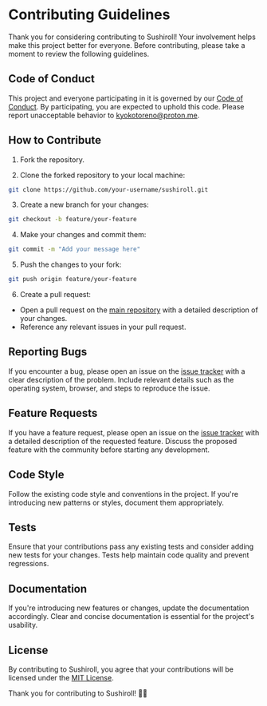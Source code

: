 # Contributing Guidelines

Thank you for considering contributing to Sushiroll! Your involvement helps make this project better for everyone. Before contributing, please take a moment to review the following guidelines.

## Code of Conduct

This project and everyone participating in it is governed by our [Code of Conduct](CODE_OF_CONDUCT.md). By participating, you are expected to uphold this code. Please report unacceptable behavior to [kyokotoreno@proton.me](mailto:kyokotoreno@proton.me).

## How to Contribute

1. Fork the repository.

2. Clone the forked repository to your local machine:

```bash
git clone https://github.com/your-username/sushiroll.git
```

3. Create a new branch for your changes:

```bash
git checkout -b feature/your-feature
```

4. Make your changes and commit them:

```bash
git commit -m "Add your message here"
```

5. Push the changes to your fork:

```bash
git push origin feature/your-feature
```

6. Create a pull request:

- Open a pull request on the [main repository](https://github.com/nozo-tech/sushiroll) with a detailed description of your changes.
- Reference any relevant issues in your pull request.

## Reporting Bugs

If you encounter a bug, please open an issue on the [issue tracker](https://github.com/nozo-tech/sushiroll/issues) with a clear description of the problem. Include relevant details such as the operating system, browser, and steps to reproduce the issue.

## Feature Requests

If you have a feature request, please open an issue on the [issue tracker](https://github.com/nozo-tech/sushiroll/issues) with a detailed description of the requested feature. Discuss the proposed feature with the community before starting any development.

## Code Style

Follow the existing code style and conventions in the project. If you're introducing new patterns or styles, document them appropriately.

## Tests

Ensure that your contributions pass any existing tests and consider adding new tests for your changes. Tests help maintain code quality and prevent regressions.

## Documentation

If you're introducing new features or changes, update the documentation accordingly. Clear and concise documentation is essential for the project's usability.

## License

By contributing to Sushiroll, you agree that your contributions will be licensed under the [MIT License](LICENSE).

Thank you for contributing to Sushiroll! 🍣🚀

